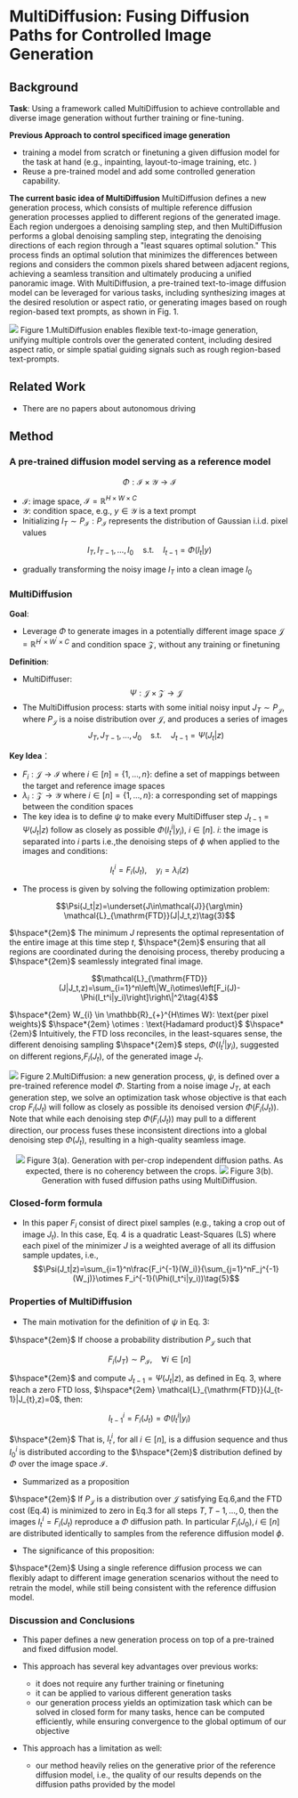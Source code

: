 # MultiDiffusion: Fusing Diffusion Paths for Controlled Image Generation

## Background
**Task**: Using a framework called MultiDiffusion to achieve controllable and diverse image generation without further training or fine-tuning. 

**Previous Approach to control specificed image generation**
- training a model from scratch or finetuning a given diffusion model for the task at hand (e.g., inpainting, layout-to-image training, etc. )
-  Reuse a pre-trained model and add some controlled generation capability.

**The current basic idea of MultiDiffusion**
MultiDiffusion defines a new generation process, which consists of multiple reference diffusion generation processes applied to different regions of the generated image. Each region undergoes a denoising sampling step, and then MultiDiffusion performs a global denoising sampling step, integrating the denoising directions of each region through a "least squares optimal solution." This process finds an optimal solution that minimizes the differences between regions and considers the common pixels shared between adjacent regions, achieving a seamless transition and ultimately producing a unified panoramic image. With MultiDiffusion, a pre-trained text-to-image diffusion model can be leveraged for various tasks, including synthesizing images at the desired resolution or aspect ratio, or generating images based on rough region-based text prompts, as shown in Fig. 1.

![](../imgs/MultiDiffusion/MultiDiffusion_Fig1.png)
Figure 1.MultiDiffusion enables ﬂexible text-to-image generation, unifying multiple controls over the generated content, including desired aspect ratio, or simple spatial guiding signals such as rough region-based text-prompts.

## Related Work
- There are no papers about autonomous driving

## Method
### A pre-trained diffusion model serving as a reference model

$$\Phi:\mathcal{I}\times\mathcal{Y}\to\mathcal{I}$$

- $\mathcal{I}$: image space, $\mathcal{I}=\mathbb{R}^{H\times W\times C}$
- $\mathcal{Y}$: condition space, e.g., $y\in\mathcal{Y}$ is a text prompt
- Initializing $I_{T}\sim P_{\mathcal{I}}: P_{\mathcal{I}}$ represents the distribution of Gaussian i.i.d. pixel values

$$I_T,I_{T-1},\ldots,I_0\quad\mathrm{s.t.}\quad I_{t-1}=\Phi(I_t|y)\tag{1}$$

- gradually transforming the noisy image $I_{T}$ into a clean image $I_{0}$

### MultiDiffusion

**Goal**: 
- Leverage $\Phi$ to generate images in a potentially different image space $\mathcal{J}=\mathbb{R}^{H^{\prime}\times W^{\prime}\times C}$ and condition space $\mathcal{Z}$, without any training or finetuning

**Definition**:
- MultiDiffuser: 
$$\Psi:\mathcal{J}\times\mathcal{Z}\to\mathcal{J}$$
- The MultiDiffusion process: starts with some initial noisy input $J_T\sim P_{\mathcal{J}}$, where $P_\mathcal{J}$ is a noise distribution over $\mathcal{J}$, and produces a series of images $$J_T,J_{T-1},\ldots,J_0\quad\mathrm{s.t.}\quad J_{t-1}=\Psi(J_t|z)\tag{2}$$

**Key Idea**：
- $F_{i}:\mathcal{J}\to\mathcal{I}$ where $i\in[n]=\{1,\ldots,n\}$: define a set of mappings between the target and reference image spaces
- $\lambda_{i}:\mathcal{Z}\to\mathcal{Y}$ where $i\in[n]=\{1,\ldots,n\}$: a corresponding set of mappings between the condition spaces
- The key idea is to deﬁne $\psi$ to make every MultiDiffuser step $J_{t-1}=\Psi(J_{t}|z)$ follow as closely as possible $\Phi(I_t^i|y_i)$, $i\in[n]$.
  $i$: the image is separated into $i$ parts
  i.e.,the denoising steps of $\phi$ when applied to the images and conditions:

$$I_t^i=F_i(J_t),\quad y_i=\lambda_i(z)$$

- The process is given by solving the following optimization problem:

$$\Psi(J_t|z)=\underset{J\in\mathcal{J}}{\arg\min} \mathcal{L}_{\mathrm{FTD}}(J|J_t,z)\tag{3}$$

$\hspace*{2em}$ The minimum $J$ represents the optimal representation of the entire image at this time step $t$, $\hspace*{2em}$ ensuring that all regions are coordinated during the denoising process, thereby producing a $\hspace*{2em}$  seamlessly integrated final image.

$$\mathcal{L}_{\mathrm{FTD}}(J|J_t,z)=\sum_{i=1}^n\left\|W_i\otimes\left[F_i(J)-\Phi(I_t^i|y_i)\right]\right\|^2\tag{4}$$

$\hspace*{2em} W_{i} \in \mathbb{R}_{+}^{H\times W}: \text{per pixel weights}$
$\hspace*{2em} \otimes : \text{Hadamard product}$
$\hspace*{2em}$ Intuitively, the FTD loss reconciles, in the least-squares sense, the different denoising sampling $\hspace*{2em}$ steps, $\Phi(I_{t}^{i}|y_{i})$, suggested on different regions,$F_{i}(J_{t})$, of the generated image $J_{t}$.

![](../imgs/MultiDiffusion/MultiDiffusion_Fig2.png)
Figure 2.MultiDiffusion: a new generation process, $\psi$, is defined over a pre-trained reference model $\Phi$. Starting from a noise image $J_T$, at each generation step, we solve an optimization task whose objective is that each crop $F_i(J_t)$ will follow as closely as possible its denoised version $\Phi(F_i(J_t))$. Note that while each denoising step $\Phi(F_i(J_t))$ may pull to a different direction, our process fuses these inconsistent directions into a global denoising step $\Phi(J_t)$, resulting in a high-quality seamless image.

<center>

![](../imgs/MultiDiffusion/MultiDiffusion_Fig3(a).png)
Figure 3(a). Generation with per-crop independent diffusion paths. As expected, there is no coherency between the crops.
![](../imgs/MultiDiffusion/MultiDiffusion_Fig3(b).png)
Figure 3(b). Generation with fused diffusion paths using MultiDiffusion.

</center>

### Closed-form formula
- In this paper $F_{i}$ consist of direct pixel samples (e.g., taking a crop out of image $J_{t}$). In this case, Eq. 4 is a quadratic Least-Squares (LS) where each pixel of the minimizer $J$ is a weighted average of all its diffusion sample updates, i.e.,
$$\Psi(J_t|z)=\sum_{i=1}^n\frac{F_i^{-1}(W_i)}{\sum_{j=1}^nF_j^{-1}(W_j)}\otimes F_i^{-1}(\Phi(I_t^i|y_i))\tag{5}$$

### Properties of MultiDiffusion
- The main motivation for the deﬁnition of $\psi$ in Eq. 3:

$\hspace*{2em}$ If choose a probability distribution $P_\mathcal{J}$ such that

$$F_i(J_T)\sim P_{\mathcal{I}},\quad\forall i\in[n]\tag{6}$$

$\hspace*{2em}$ and compute $J_{t-1}=\Psi(J_t|z)$, as defined in Eq. 3, where reach a zero FTD loss, $\hspace*{2em} \mathcal{L}_{\mathrm{FTD}}(J_{t-1}|J_{t},z)=0$, then:

$$I_{t-1}^i=F_i(J_t)=\Phi(I_t^i|y_i)$$

$\hspace*{2em}$ That is, $I_t^i$, for all $i\in[n]$, is a diffusion sequence and thus $I_{0}^{i}$ is distributed according to the $\hspace*{2em}$ distribution defined by $\Phi$ over the image space $\mathcal{I}.$

- Summarized as a proposition

$\hspace*{2em}$ If $P_{\mathcal{J}}$ is a distribution over $\mathcal{J}$ satisfying Eq.6,and the FTD cost (Eq.4) is minimized to zero in Eq.3 for all steps $T, T- 1, \ldots, 0$, then the images $I_{t}^{i}= F_{i}( J_{t})$ reproduce a $\Phi$ diffusion path. In particular $F_i(J_0), i\in[n]$ are distributed identically to samples from the reference diffusion model $\phi$.

- The significance of this proposition:

$\hspace*{2em}$ Using a single reference diffusion process we can ﬂexibly adapt to different image generation scenarios without the need to retrain the model, while still being consistent with the reference diffusion model.

### Discussion and Conclusions
- This paper defines a new generation process on top of a pre-trained and fixed diffusion model.
- This approach has several key advantages over previous works:

  - it does not require any further training or finetuning
  - it can be applied to various different generation tasks
  - our generation process yields an optimization task which can be solved in closed form for many tasks, hence can be computed efficiently, while ensuring convergence to the global optimum of our objective

- This approach has a limitation as well:
  
  - our method heavily relies on the generative prior of the reference diffusion model, i.e., the quality of our results depends on the diffusion paths provided by the model